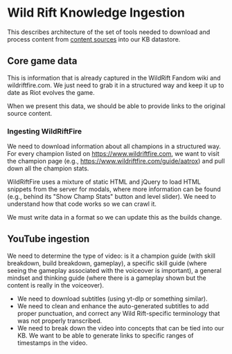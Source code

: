 # Wild Rift Knowledge Ingestion

This describes architecture of the set of tools needed to download and process
content from [content sources](sources.md) into our KB datastore.

## Core game data

This is information that is already captured in the WildRift Fandom wiki and
wildriftfire.com. We just need to grab it in a structured way and keep it up
to date as Riot evolves the game.

When we present this data, we should be able to provide links to the original
source content.

### Ingesting WildRiftFire 

We need to download information about all champions in a structured way. For
every champion listed on https://www.wildriftfire.com, we want to visit the
champion page (e.g., https://www.wildriftfire.com/guide/aatrox) and pull down
all the champion stats.

WildRiftFire uses a mixture of static HTML and jQuery to load HTML snippets
from the server for modals, where more information can be found (e.g., behind its "Show Champ Stats" button and level slider). We need to understand how that code
works so we can crawl it.

We must write data in a format so we can update this as the builds change.

## YouTube ingestion

We need to determine the type of video: is it a champion guide (with skill breakdown,
build breakdown, gameplay), a specific skill guide (where seeing the gameplay
associated with the voiceover is important), a general mindset and thinking guide
(where there is a gameplay shown but the content is really in the voiceover).

- We need to download subtitles (using yt-dlp or something similar).
- We need to clean and enhance the auto-generated subtitles to add proper
  punctuation, and correct any Wild Rift-specific terminology that was not
  properly transcribed. 
- We need to break down the video into concepts that can be tied into our
  KB. We want to be able to generate links to specific ranges of timestamps
  in the video.